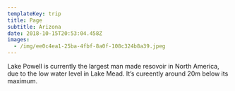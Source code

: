 ```yaml
---
templateKey: trip
title: Page
subtitle: Arizona
date: 2018-10-15T20:53:04.458Z
images:
  - /img/ee0c4ea1-25ba-4fbf-8a0f-108c324b8a39.jpeg
---
```

Lake Powell is currently the largest man made resovoir in North America, due to the low water level in Lake Mead. It’s cureently around 20m below its maximum.
